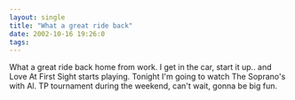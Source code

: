 ```yaml
---
layout: single
title: "What a great ride back"
date: 2002-10-16 19:26:0
tags: 
---
```


What a great ride back home from work. I get in the car, start it up.. and Love At First Sight starts playing. Tonight I'm going to watch The Soprano's with Al. TP tournament during the weekend, can't wait, gonna be big fun.

